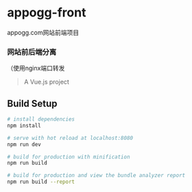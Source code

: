 # appogg-front
appogg.com网站前端项目

### 网站前后端分离

（使用nginx端口转发


> A Vue.js project

## Build Setup

``` bash
# install dependencies
npm install

# serve with hot reload at localhost:8080
npm run dev

# build for production with minification
npm run build

# build for production and view the bundle analyzer report
npm run build --report
```
